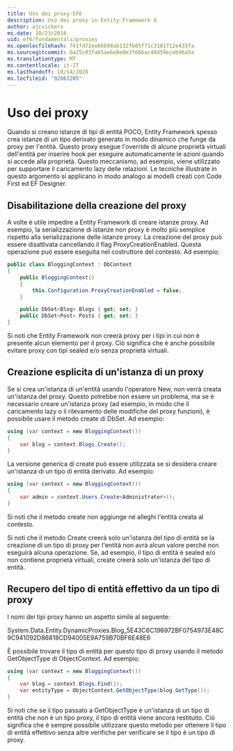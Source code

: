 ```yaml
---
title: Uso dei proxy-EF6
description: Uso dei proxy in Entity Framework 6
author: ajcvickers
ms.date: 10/23/2016
uid: ef6/fundamentals/proxies
ms.openlocfilehash: 741fd72ee66b98ab132fb85f71c3101712e433fa
ms.sourcegitcommit: 0a25c03fa65ae6e0e0e3f66bac48d59eceb96a5a
ms.translationtype: MT
ms.contentlocale: it-IT
ms.lasthandoff: 10/14/2020
ms.locfileid: "92063205"
---
```

# <a name="working-with-proxies"></a>Uso dei proxy
Quando si creano istanze di tipi di entità POCO, Entity Framework spesso crea istanze di un tipo derivato generato in modo dinamico che funge da proxy per l'entità. Questo proxy esegue l'override di alcune proprietà virtuali dell'entità per inserire hook per eseguire automaticamente le azioni quando si accede alla proprietà. Questo meccanismo, ad esempio, viene utilizzato per supportare il caricamento lazy delle relazioni. Le tecniche illustrate in questo argomento si applicano in modo analogo ai modelli creati con Code First ed EF Designer.  

## <a name="disabling-proxy-creation"></a>Disabilitazione della creazione del proxy  

A volte è utile impedire a Entity Framework di creare istanze proxy. Ad esempio, la serializzazione di istanze non proxy è molto più semplice rispetto alla serializzazione delle istanze proxy. La creazione del proxy può essere disattivata cancellando il flag ProxyCreationEnabled. Questa operazione può essere eseguita nel costruttore del contesto. Ad esempio:  

``` csharp
public class BloggingContext : DbContext
{
    public BloggingContext()
    {
        this.Configuration.ProxyCreationEnabled = false;
    }  

    public DbSet<Blog> Blogs { get; set; }
    public DbSet<Post> Posts { get; set; }
}
```  

Si noti che Entity Framework non creerà proxy per i tipi in cui non è presente alcun elemento per il proxy. Ciò significa che è anche possibile evitare proxy con tipi sealed e/o senza proprietà virtuali.  

## <a name="explicitly-creating-an-instance-of-a-proxy"></a>Creazione esplicita di un'istanza di un proxy  

Se si crea un'istanza di un'entità usando l'operatore New, non verrà creata un'istanza del proxy. Questo potrebbe non essere un problema, ma se è necessario creare un'istanza proxy (ad esempio, in modo che il caricamento lazy o il rilevamento delle modifiche del proxy funzioni), è possibile usare il metodo create di DbSet. Ad esempio:  

``` csharp
using (var context = new BloggingContext())
{
    var blog = context.Blogs.Create();
}
```  

La versione generica di create può essere utilizzata se si desidera creare un'istanza di un tipo di entità derivato. Ad esempio:  

``` csharp
using (var context = new BloggingContext())
{
    var admin = context.Users.Create<Administrator>();
}
```  

Si noti che il metodo create non aggiunge né alleghi l'entità creata al contesto.  

Si noti che il metodo Create creerà solo un'istanza del tipo di entità se la creazione di un tipo di proxy per l'entità non avrà alcun valore perché non eseguirà alcuna operazione. Se, ad esempio, il tipo di entità è sealed e/o non contiene proprietà virtuali, create creerà solo un'istanza del tipo di entità.  

## <a name="getting-the-actual-entity-type-from-a-proxy-type"></a>Recupero del tipo di entità effettivo da un tipo di proxy  

I nomi dei tipi proxy hanno un aspetto simile al seguente:  

System.Data.Entity.DynamicProxies.Blog_5E43C6C196972BF0754973E48C9C941092D86818CD94005E9A759B70BF6E48E6  

È possibile trovare il tipo di entità per questo tipo di proxy usando il metodo GetObjectType di ObjectContext. Ad esempio:  

``` csharp
using (var context = new BloggingContext())
{
    var blog = context.Blogs.Find(1);
    var entityType = ObjectContext.GetObjectType(blog.GetType());
}
```  

Si noti che se il tipo passato a GetObjectType è un'istanza di un tipo di entità che non è un tipo proxy, il tipo di entità viene ancora restituito. Ciò significa che è sempre possibile utilizzare questo metodo per ottenere il tipo di entità effettivo senza altre verifiche per verificare se il tipo è un tipo di proxy.  
